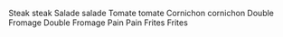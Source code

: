 Steak
steak
Salade
salade
Tomate
tomate
Cornichon
cornichon
Double Fromage
Double Fromage
Pain
Pain
Frites
Frites
